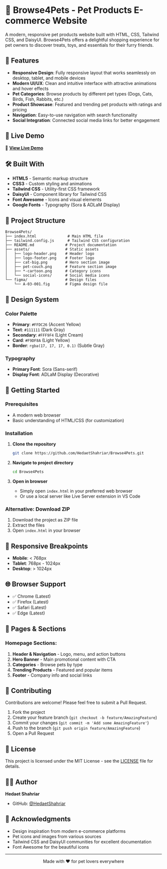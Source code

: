 # 🐾 Browse4Pets - Pet Products E-commerce Website

A modern, responsive pet products website built with HTML, CSS, Tailwind CSS, and DaisyUI. Browse4Pets offers a delightful shopping experience for pet owners to discover treats, toys, and essentials for their furry friends.

## 🌟 Features

- **Responsive Design**: Fully responsive layout that works seamlessly on desktop, tablet, and mobile devices
- **Modern UI/UX**: Clean and intuitive interface with attractive animations and hover effects
- **Pet Categories**: Browse products by different pet types (Dogs, Cats, Birds, Fish, Rabbits, etc.)
- **Product Showcase**: Featured and trending pet products with ratings and pricing
- **Navigation**: Easy-to-use navigation with search functionality
- **Social Integration**: Connected social media links for better engagement

## 🚀 Live Demo

🔗 **[View Live Demo](https://hedaetshahriar.github.io/Browse4Pets/)**

<!-- ## 📸 Screenshots -->
<!-- ### Desktop View -->
<!-- [Desktop Screenshot](https://via.placeholder.com/800x600/FFDC26/111111?text=Browse4Pets+Desktop) -->
<!-- ### Mobile View -->
<!-- [Mobile Screenshot](https://via.placeholder.com/400x800/FFDC26/111111?text=Browse4Pets+Mobile) -->
## 🛠️ Built With

- **HTML5** - Semantic markup structure
- **CSS3** - Custom styling and animations
- **Tailwind CSS** - Utility-first CSS framework
- **DaisyUI** - Component library for Tailwind CSS
- **Font Awesome** - Icons and visual elements
- **Google Fonts** - Typography (Sora & ADLaM Display)

## 📁 Project Structure

```
Browse4Pets/
├── index.html              # Main HTML file
├── tailwind.config.js      # Tailwind CSS configuration
├── README.md              # Project documentation
├── assets/                # Static assets
│   ├── logo-header.png    # Header logo
│   ├── logo-footer.png    # Footer logo
│   ├── cat-big.png        # Hero section image
│   ├── pet-couch.png      # Feature section image
│   ├── *-cartoon.png      # Category icons
│   └── social-icons/      # Social media icons
└── figma/                 # Design files
    └── A-03-001.fig       # Figma design file
```

## 🎨 Design System

### Color Palette
- **Primary**: `#FFDC26` (Accent Yellow)
- **Text**: `#111111` (Dark Gray)
- **Secondary**: `#FFF9F4` (Light Cream)
- **Card**: `#F9DF8A` (Light Yellow)
- **Border**: `rgba(17, 17, 17, 0.1)` (Subtle Gray)

### Typography
- **Primary Font**: Sora (Sans-serif)
- **Display Font**: ADLaM Display (Decorative)

## 🚀 Getting Started

### Prerequisites
- A modern web browser
- Basic understanding of HTML/CSS (for customization)

### Installation

1. **Clone the repository**
   ```bash
   git clone https://github.com/HedaetShahriar/Browse4Pets.git
   ```

2. **Navigate to project directory**
   ```bash
   cd Browse4Pets
   ```

3. **Open in browser**
   - Simply open `index.html` in your preferred web browser
   - Or use a local server like Live Server extension in VS Code

### Alternative: Download ZIP
1. Download the project as ZIP file
2. Extract the files
3. Open `index.html` in your browser

## 📱 Responsive Breakpoints

- **Mobile**: < 768px
- **Tablet**: 768px - 1024px
- **Desktop**: > 1024px

## 🌐 Browser Support

- ✅ Chrome (Latest)
- ✅ Firefox (Latest)
- ✅ Safari (Latest)
- ✅ Edge (Latest)

## 📄 Pages & Sections

### Homepage Sections:
1. **Header & Navigation** - Logo, menu, and action buttons
2. **Hero Banner** - Main promotional content with CTA
3. **Categories** - Browse pets by type
4. **Trending Products** - Featured and popular items
5. **Footer** - Company info and social links

## 🤝 Contributing

Contributions are welcome! Please feel free to submit a Pull Request.

1. Fork the project
2. Create your feature branch (`git checkout -b feature/AmazingFeature`)
3. Commit your changes (`git commit -m 'Add some AmazingFeature'`)
4. Push to the branch (`git push origin feature/AmazingFeature`)
5. Open a Pull Request

## 📝 License

This project is licensed under the MIT License - see the [LICENSE](LICENSE) file for details.

## 👨‍💻 Author

**Hedaet Shahriar**
- GitHub: [@HedaetShahriar](https://github.com/HedaetShahriar)

## 🙏 Acknowledgments

- Design inspiration from modern e-commerce platforms
- Pet icons and images from various sources
- Tailwind CSS and DaisyUI communities for excellent documentation
- Font Awesome for the beautiful icons

---

<div align="center">
  Made with ❤️ for pet lovers everywhere
</div>